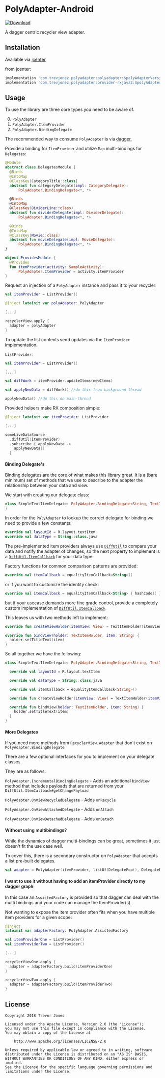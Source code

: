 # PolyAdapter-Android

[ ![Download](https://api.bintray.com/packages/trevorjones141/maven/PolyAdapter-Android/images/download.svg) ](https://bintray.com/trevorjones141/maven/PolyAdapter-Android/_latestVersion)

A dagger centric recycler view adapter.

## Installation

Available via [jcenter](https://bintray.com/trevorjones141/maven/PolyAdapter-Android)

from jcenter: 
```groovy
implementation 'com.trevjonez.polyadapter:polyadapter:$polyAdapterVersion'
implementation 'com.trevjonez.polyadapter:provider-rxjava2:$polyAdapterVersion'
```

## Usage

To use the library are three core types you need to be aware of.

0. `PolyAdapter`
1. `PolyAdapter.ItemProvider`
2. `PolyAdapter.BindingDelegate`

The recommended way to consume `PolyAdapter` is via [dagger.](https://google.github.io/dagger/)

Provide a binding for `ItemProvider` and utilize `Map` multi-bindings for `Delegates`:
```kotlin
@Module
abstract class DelegatesModule {
  @Binds
  @IntoMap
  @ClassKey(CategoryTitle::class)
  abstract fun categoryDelegate(impl: CategoryDelegate):
      PolyAdapter.BindingDelegate<*, *>

  @Binds
  @IntoMap
  @ClassKey(DividerLine::class)
  abstract fun dividerDelegate(impl: DividerDelegate):
      PolyAdapter.BindingDelegate<*, *>

  @Binds
  @IntoMap
  @ClassKey(Movie::class)
  abstract fun movieDelegate(impl: MovieDelegate):
      PolyAdapter.BindingDelegate<*, *>
}

object ProvidesModule {
  @Provides
  fun itemProvider(activity: SampleActivity): 
      PolyAdapter.ItemProvider = activity.itemProvider
}
```

Request an injection of a `PolyAdapter` instance and pass it to your recycler:
```kotlin
val itemProvider = ListProvider()

@Inject lateinit var polyAdapter: PolyAdapter

[...]

recyclerView.apply {
  adapter = polyAdapter
}

```

To update the list contents send updates via the `ItemProvider` implementation.

`ListProvider`:
```kotlin
val itemProvider = ListProvider()

[...]

val diffWork = itemProvider.updateItems(newItems)

val applyNewData = diffWork() //do this from background thread

applyNewData() //do this on main-thread
```

Provided helpers make RX composition simple:
```kotlin
@Inject lateinit var itemProvider: ListProvider

[...]

someLiveDataSource
  .diffUtil(itemProvider)
  .subscribe { applyNewData ->
    applyNewData()
  }
```

#### Binding Delegate's

Binding delegates are the core of what makes this library great. It is a
(bare minimum) set of methods that we use to describe to the adapter the
relationship between your data and view.

We start with creating our delegate class:
```kotlin
class SimpleTextItemDelegate: PolyAdapter.BindingDelegate<String, TextItemHolder> {
}
```

In order for the `PolyAdapter` to lookup the correct delegate for binding
we need to provide a few constants:
```kotlin
override val layoutId = R.layout.textItem
override val dataType = String::class.java
```

The pre-implemented item providers always use [`DiffUtil`](https://developer.android.com/reference/android/support/v7/util/DiffUtil)
to compare your data and notify the adapter of changes, so the next property
to implement is a [`DiffUtil.ItemCallback`](https://developer.android.com/reference/android/support/v7/util/DiffUtil.ItemCallback) for your data type.

Factory functions for common comparison patterns are provided:
```kotlin
override val itemCallback = equalityItemCallback<String>()
```
or if you want to customize the identity check:
```kotlin
override val itemCallback = equalityItemCallback<String> { hashCode() }
```
but if your usecase demands more fine grade control, provide a completely custom implementation of [`DiffUtil.ItemCallback`](https://developer.android.com/reference/android/support/v7/util/DiffUtil.ItemCallback).


This leaves us with two methods left to implement:

```kotlin
override fun createViewHolder(itemView: View) = TextItemHolder(itemView)

override fun bindView(holder: TextItemHolder, item: String) {
  holder.setTitleText(item)
}
```


So all together we have the following:

```kotlin
class SimpleTextItemDelegate: PolyAdapter.BindingDelegate<String, TextItemHolder> {

  override val layoutId = R.layout.textItem

  override val dataType = String::class.java

  override val itemCallback = equalityItemCallback<String>()

  override fun createViewHolder(itemView: View) = TextItemHolder(itemView)

  override fun bindView(holder: TextItemHolder, item: String) {
    holder.setTitleText(item)
  }
}
```

#### More Delegates

If you need more methods from `RecyclerView.Adapter` that don't exist on `PolyAdapter.BindingDelegate`

There are a few optional interfaces for you to implement on your delegate classes.

They are as follows:

`PolyAdapter.IncrementalBindingDelegate` - Adds an additional `bindView`
method that includes payloads that are returned from your `DiffUtil.ItemCallback#getChangePayload`

`PolyAdapter.OnViewRecycledDelegate` - Adds `onRecycle`

`PolyAdapter.OnViewAttachedDelegate` - Adds `onAttach`

`PolyAdapter.OnViewDetachedDelegate` - Adds `onDetach`

#### Without using multibindings?

While the dynamics of dagger multi-bindings can be great, sometimes it just doesn't fit the use case well. 

To cover this, there is a secondary constructor on `PolyAdapter` that accepts a list pre-built delegates.

```kotlin
val adapter = PolyAdapter(itemProvider, listOf(DelegateFoo(), DelegateBar()))
```

#### I want to use it without having to add an itemProvider directly to my dagger graph

In this case an `AssistedFactory` is provided so that dagger can deal with the multi bindings and your
code can manage the ItemProvider(s).

Not wanting to expose the item provider often fits when you have multiple item providers for a given scope:
```kotlin
@Inject
lateinit var adapterFactory: PolyAdapter.AssistedFactory

val itemProviderOne = ListProvider()
val itemProviderTwo = ListProvider()

[...]

recyclerViewOne.apply {
  adapter = adapterFactory.build(itemProviderOne)
}

recyclerViewTwo.apply {
  adapter = adapterFactory.build(itemProviderTwo)
}
```

## License

    Copyright 2018 Trevor Jones

    Licensed under the Apache License, Version 2.0 (the "License");
    you may not use this file except in compliance with the License.
    You may obtain a copy of the License at

        http://www.apache.org/licenses/LICENSE-2.0

    Unless required by applicable law or agreed to in writing, software
    distributed under the License is distributed on an "AS IS" BASIS,
    WITHOUT WARRANTIES OR CONDITIONS OF ANY KIND, either express or implied.
    See the License for the specific language governing permissions and
    limitations under the License.
